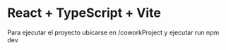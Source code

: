 # React + TypeScript + Vite

Para ejecutar el proyecto ubicarse en /coworkProject y ejecutar run npm dev 

